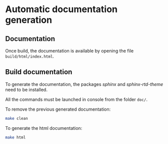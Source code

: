 # Automatic documentation generation

## Documentation

Once build, the documentation is available by opening the file `build/html/index.html`.


## Build documentation

To generate the documentation, the packages *sphinx* and *sphinx-rtd-theme* need to be 
installed. 

All the commands must be launched in console from the folder `doc/`.

To remove the previous generated documentation:
```bash
make clean
```

To generate the html documentation:
```bash
make html
```
